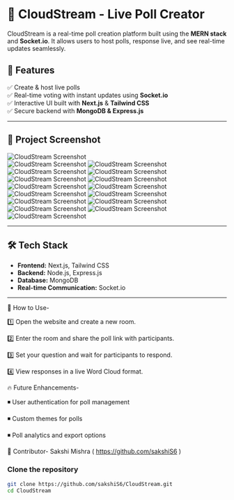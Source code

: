 # 🌟 CloudStream - Live Poll Creator  

CloudStream is a real-time poll creation platform built using the **MERN stack** and **Socket.io**. It allows users to host polls, response live, and see real-time updates seamlessly.  

## 🚀 Features  
✅ Create & host live polls  
✅ Real-time voting with instant updates using **Socket.io**  
✅ Interactive UI built with **Next.js** & **Tailwind CSS**  
✅ Secure backend with **MongoDB & Express.js**  

---

## 📸 Project Screenshot  
![CloudStream Screenshot](Navbar.png)  
![CloudStream Screenshot](Home1.png)
![CloudStream Screenshot](Home2.png)
![CloudStream Screenshot](Footer.png)
![CloudStream Screenshot](Signup.png)
![CloudStream Screenshot](Login.png)
![CloudStream Screenshot](CreateRoom1.png)
![CloudStream Screenshot](CreateRoom2.png)
![CloudStream Screenshot](ManageRoom.png)
![CloudStream Screenshot](Host1.png)
![CloudStream Screenshot](Host2.png)
![CloudStream Screenshot](Host3.png)
![CloudStream Screenshot](Poll1.png)
![CloudStream Screenshot](Poll2.png)
![CloudStream Screenshot](Response.png)
![CloudStream Screenshot](Contact.png)


---

## 🛠️ Tech Stack  
- **Frontend:** Next.js, Tailwind CSS  
- **Backend:** Node.js, Express.js  
- **Database:** MongoDB  
- **Real-time Communication:** Socket.io  

---



📌 How to Use-

1️⃣ Open the website and create a new room.

2️⃣ Enter the room and share the poll link with participants.

3️⃣ Set your question and wait for participants to respond.

4️⃣ View responses in a live Word Cloud format.


🔥 Future Enhancements-

  ◾ User authentication for poll management
  
  ◾ Custom themes for polls
  
  ◾ Poll analytics and export options


🤝 Contributor-
   Sakshi Mishra ( https://github.com/sakshiS6 )

### Clone the repository  
```bash
git clone https://github.com/sakshiS6/CloudStream.git
cd CloudStream
